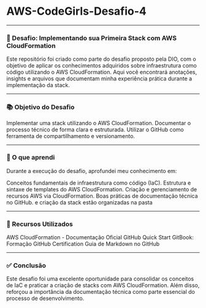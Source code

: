 # AWS-CodeGirls-Desafio-4


---

### 🚀 Desafio: Implementando sua Primeira Stack com AWS CloudFormation

Este repositório foi criado como parte do desafio proposto pela DIO, com o objetivo de aplicar os conhecimentos adquiridos sobre infraestrutura como código utilizando o AWS CloudFormation. Aqui você encontrará anotações, insights e arquivos que documentam minha experiência prática durante a implementação da stack.

---

### 📚 Objetivo do Desafio


Implementar uma stack utilizando o AWS CloudFormation.
Documentar o processo técnico de forma clara e estruturada.
Utilizar o GitHub como ferramenta de compartilhamento e versionamento.

--- 


### 🧠 O que aprendi

Durante a execução do desafio, aprofundei meu conhecimento em:

Conceitos fundamentais de infraestrutura como código (IaC).
Estrutura e sintaxe de templates do AWS CloudFormation.
Criação e gerenciamento de recursos AWS via CloudFormation.
Boas práticas de documentação técnica no GitHub.
e criação da stack estão organizadas na pasta 

---

### 📌 Recursos Utilizados

AWS CloudFormation - Documentação Oficial
GitHub Quick Start
GitBook: Formação GitHub Certification
Guia de Markdown no GitHub


---

### ✅ Conclusão

Este desafio foi uma excelente oportunidade para consolidar os conceitos de IaC e praticar a criação de stacks com AWS CloudFormation. Além disso, reforçou a importância da documentação técnica como parte essencial do processo de desenvolvimento.






